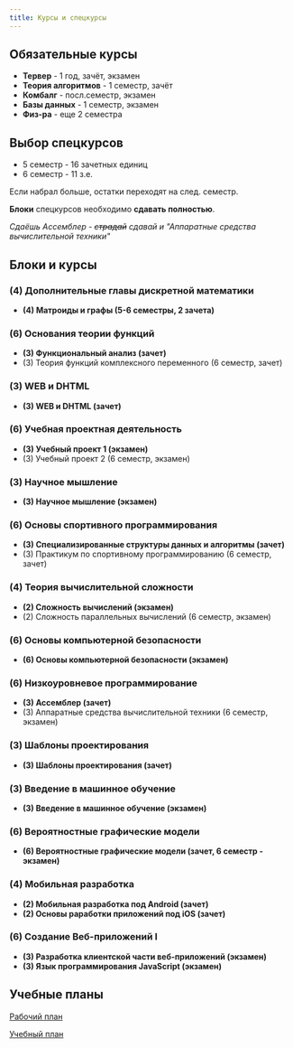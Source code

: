 ```yaml
---
title: Курсы и спецкурсы
---
```


## Обязательные курсы

* **Тервер** - 1 год, зачёт, экзамен
* **Теория алгоритмов** - 1 семестр, зачёт
* **Комбалг** - посл.семестр, экзамен
* **Базы данных** - 1 семестр, экзамен
* **Физ-ра** - еще 2 семестра



## Выбор спецкурсов

* 5 семестр - 16 зачетных единиц
* 6 семестр - 11 з.е.

Если набрал больше, остатки переходят на след. семестр.

**Блоки** спецкурсов необходимо **сдавать полностью**.

*Сдаёшь Ассемблер - <strike>страдай</strike> сдавай и "Аппаратные средства вычислительной техники"*



## Блоки и курсы

### (4) Дополнительные главы дискретной математики

* **(4) Матроиды и графы (5-6 семестры, 2 зачета)**



### (6) Основания теории функций

* **(3) Функциональный анализ (зачет)**
* (3) Теория функций комплексного переменного (6 семестр, зачет)



### (3) WEB и DHTML

* **(3) WEB и DHTML (зачет)**



### (6) Учебная проектная деятельность

* **(3) Учебный проект 1 (экзамен)**
* (3) Учебный проект 2 (6 семестр, экзамен)



### (3) Научное мышление

* **(3) Научное мышление (экзамен)**



### (6) Основы спортивного программирования

* **(3) Специализированные структуры данных и алгоритмы (зачет)**
* (3) Практикум по спортивному программированию (6 семестр, зачет)



### (4) Теория вычислительной сложности

* **(2) Сложность вычислений (экзамен)**
* (2) Сложность параллельных вычислений (6 семестр, экзамен)



### (6) Основы компьютерной безопасности

* **(6) Основы компьютерной безопасности (экзамен)**



### (6) Низкоуровневое программирование

* **(3) Ассемблер (зачет)**
* (3) Аппаратные средства вычислительной техники (6 семестр, экзамен)



### (3) Шаблоны проектирования

* **(3) Шаблоны проектирования (зачет)**



### (3) Введение в машинное обучение

* **(3) Введение в машинное обучение (экзамен)**



### (6) Вероятностные графические модели

* **(6) Вероятностные графические модели (зачет, 6 семестр - экзамен)**



### (4) Мобильная разработка

* **(2) Мобильная разработка под Android (зачет)**
* **(2) Основы раработки приложений под iOS (зачет)**



### (6) Создание Веб-приложений I

* **(3) Разработка клиентской части веб-приложений (экзамен)**
* **(3) Язык программирования JavaScript (экзамен)**



## Учебные планы

[Рабочий план](rab.xls)

[Учебный план](study.xls)


